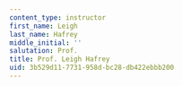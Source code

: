 ```yaml
---
content_type: instructor
first_name: Leigh
last_name: Hafrey
middle_initial: ''
salutation: Prof.
title: Prof. Leigh Hafrey
uid: 3b529d11-7731-958d-bc28-db422ebbb200
---
```

